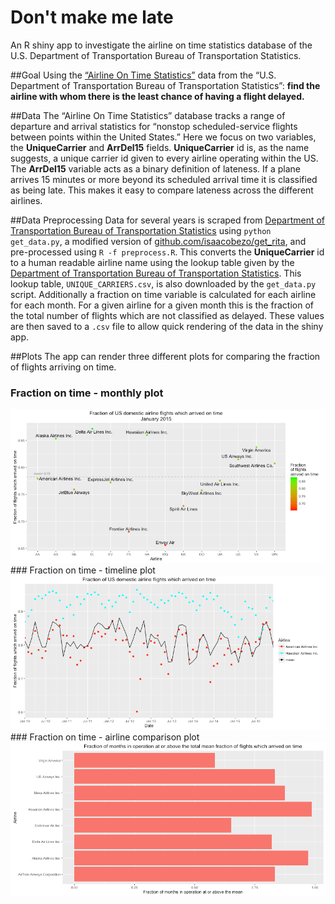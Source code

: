 # Don't make me late
An R shiny app to investigate the airline on time statistics database of the U.S. Department of Transportation Bureau of Transportation Statistics.

##Goal
Using the <a href="http://apps.bts.gov/xml/ontimesummarystatistics/src/index.xml">“Airline On Time Statistics”</a> data from the “U.S. Department of Transportation Bureau of Transportation Statistics”:
**find the airline with whom there is the least chance of having a flight delayed.**

##Data
The “Airline On Time Statistics” database tracks a range of departure and arrival statistics for “nonstop scheduled-service flights between points within the United States.” Here we focus on two variables, the **UniqueCarrier** and **ArrDel15** fields. **UniqueCarrier** id is, as the name suggests, a unique carrier id given to every airline operating within the US. The **ArrDel15** variable acts as a binary definition of lateness. If a plane arrives 15 minutes or more beyond its scheduled arrival time it is classified as being late. This makes it easy to compare lateness across the different airlines.

##Data Preprocessing 
Data for several years is scraped from <a href ="http://www.transtats.bts.gov/DL_SelectFields.asp?Table_ID=236&DB_Short_Name=On-Time">Department of Transportation Bureau of Transportation Statistics</a> using ```python get_data.py```, a modified version of <a href="https://github.com/isaacobezo/get_rita">github.com/isaacobezo/get_rita</a>, and pre-processed using ```R -f preprocess.R```.
This converts the **UniqueCarrier** id to a human readable airline name using the lookup table given by the <a href ="http://www.transtats.bts.gov/DL_SelectFields.asp?Table_ID=236&DB_Short_Name=On-Time">Department of Transportation Bureau of Transportation Statistics</a>. This lookup table, `UNIQUE_CARRIERS.csv`, is also downloaded by the `get_data.py` script.
Additionally a fraction on time variable is calculated for each airline for each month. For a given airline for a given month this is the fraction of the total number of flights which are not classified as delayed. These values are then saved to a `.csv` file to allow quick rendering of the data in the shiny app.

##Plots
The app can render three different plots for comparing the fraction of flights arriving on time.
### Fraction on time - monthly plot
<img src="images/monthly.png">
### Fraction on time - timeline plot
<img src="images/timeline.png">
### Fraction on time - airline comparison plot
<img src="images/comparison.png">
